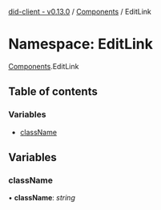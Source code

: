 [did-client - v0.13.0](../README.md) / [Components](components.md) / EditLink

# Namespace: EditLink

[Components](components.md).EditLink

## Table of contents

### Variables

- [className](components.editlink.md#classname)

## Variables

### className

• **className**: *string*
